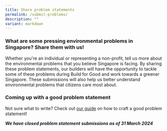 ```yaml
---
title: Share problem statements
permalink: /submit-problems/
description: ""
variant: markdown
---
```

### What are some pressing environmental problems in Singapore? Share them with us!

Whether you're an individual or representing a non-profit, tell us more about the environmental problems that you believe Singapore is facing. By sharing these problem statements, our builders will have the opportunity to tackle some of these problems during Build for Good and work towards a greener Singapore. These submissions will also help us better understand environmental problems that citizens care most about.


### Coming up with a good problem statement
Not sure what to write? Check out [our guide](/problem-statement-guide/) on how to craft a good problem statement!

***We have closed problem statement submissions as of 31 March 2024***
